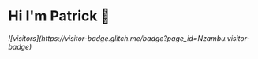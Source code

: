 # Hi I'm Patrick :wave:

<h6>
    ![visitors](https://visitor-badge.glitch.me/badge?page_id=Nzambu.visitor-badge)
</h6>